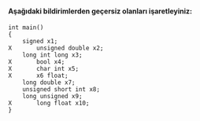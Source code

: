 #### Aşağıdaki bildirimlerden geçersiz olanları işaretleyiniz: 

```
int main()
{
	signed x1;
X		unsigned double x2;
	long int long x3;
X		bool x4;
X		char int x5;
X		x6 float;
	long double x7;
	unsigned short int x8;
	long unsigned x9;
X		long float x10;
}
```
